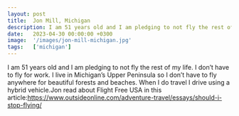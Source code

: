 ```yaml
---
layout: post
title:  Jon Mill, Michigan
description: I am 51 years old and I am pledging to not fly the rest of my life. I don’t have to fly for work. I live in Michigan’s Upper Peninsula so I don’t have...
date:   2023-04-30 00:00:00 +0300
image:  '/images/jon-mill-michigan.jpg'
tags:   ['michigan']
---
```

I am 51 years old and I am pledging to not fly the rest of my life. I don’t have to fly for work. I live in Michigan’s Upper Peninsula so I don’t have to fly anywhere for beautiful forests and beaches. When I do travel I drive using a hybrid vehicle.Jon read about Flight Free USA in this article:https://www.outsideonline.com/adventure-travel/essays/should-i-stop-flying/

